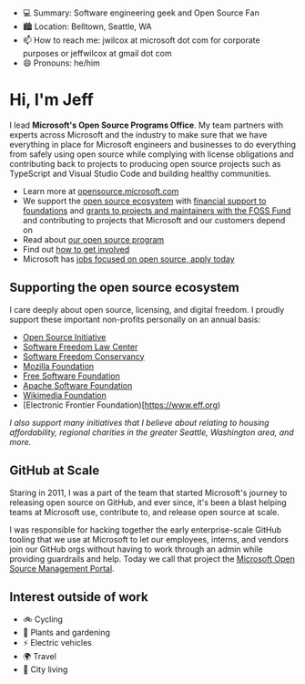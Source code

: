 - 💻 Summary: Software engineering geek and Open Source Fan
- 🏙 Location: Belltown, Seattle, WA
- 📫 How to reach me: jwilcox at microsoft dot com for corporate purposes or jeffwilcox at gmail dot com
- 😄 Pronouns: he/him

# Hi, I'm Jeff

I lead **Microsoft's Open Source Programs Office**. My team partners with experts
across Microsoft and the industry to make sure that we have everything in place
for Microsoft engineers and businesses to do everything from safely using open
source while complying with license obligations and contributing back to projects
to producing open source projects such as TypeScript and Visual Studio Code and
building healthy communities.

- Learn more at [opensource.microsoft.com](https://opensource.microsoft.com)
- We support the [open source ecosystem](https://opensource.microsoft.com/ecosystem) with
  [financial support to foundations](https://opensource.microsoft.com/ecosystem) and
  [grants to projects and maintainers with the FOSS Fund](https://aka.ms/microsoftfossfund) and
  contributing to projects that Microsoft and our customers depend on
- Read about [our open source program](https://opensource.microsoft.com/program/)
- Find out [how to get involved](https://opensource.microsoft.com/collaborate/)
- Microsoft has [jobs focused on open source, apply today](https://careers.microsoft.com/us/en/search-results?keywords=open%20source)

## Supporting the open source ecosystem

I care deeply about open source, licensing, and digital freedom. I proudly support
these important non-profits personally on an annual basis:

- [Open Source Initiative](https://opensource.org)
- [Software Freedom Law Center](https://softwarefreedom.org)
- [Software Freedom Conservancy](https://sfconservancy.org/)
- [Mozilla Foundation](https://foundation.mozilla.org/)
- [Free Software Foundation](https://www.fsf.org/)
- [Apache Software Foundation](https://www.apache.org)
- [Wikimedia Foundation](https://wikimediafoundation.org)
- [Electronic Frontier Foundation)[https://www.eff.org)

_I also support many initiatives that I believe about relating to housing
affordability, regional charities in the greater Seattle, Washington area,
and more._

## GitHub at Scale

Staring in 2011, I was a part of the team that started Microsoft's journey to releasing
open source on GitHub, and ever since, it's been a blast helping teams at Microsoft use,
contribute to, and release open source at scale.

I was responsible for hacking together the early enterprise-scale GitHub tooling that we
use at Microsoft to let our employees, interns, and vendors join our GitHub orgs without
having to work through an admin while providing guardrails and help. Today we call that
project the [Microsoft Open Source Management Portal](http://github.com/microsoft/opensource-management-portal).

## Interest outside of work

- 🚲 Cycling
- 🌱 Plants and gardening
- ⚡️ Electric vehicles
- 🌍 Travel
- 🌃 City living
